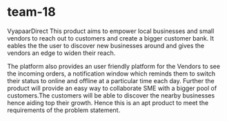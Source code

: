 # team-18
VyapaarDirect
This product aims to empower local businesses and small vendors to reach out to customers and create a bigger customer bank. It eables the 
the user to discover new businesses around and gives the vendors an edge to widen their reach.

The platform also provides an user friendly platform for the Vendors to see the incoming orders, a notification window which reminds them to switch
their status to online and offline at a particular time each day. Further the product will provide an easy way to collaborate SME with a bigger pool of 
customers.The customers will be able to discover the nearby businesses hence aiding top their growth. Hence this is an apt product to meet the requirements of the problem statement.
